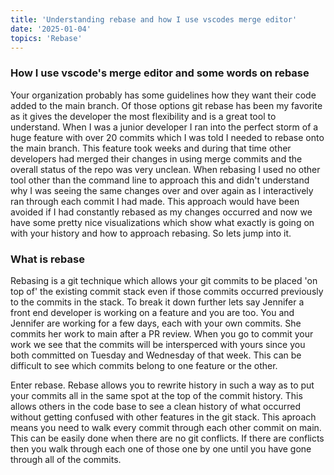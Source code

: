 ```yaml
---
title: 'Understanding rebase and how I use vscodes merge editor'
date: '2025-01-04'
topics: 'Rebase'
---
```


### How I use vscode's merge editor and some words on rebase

Your organization probably has some guidelines how they want their code added to the main branch. Of those options git rebase has been my favorite as it gives the developer the most flexibility and is a great tool to understand. When I was a junior developer I ran into the perfect storm of a huge feature with over 20 commits which I was told I needed to rebase onto the main branch. This feature took weeks and during that time other developers had merged their changes in using merge commits and the overall status of the repo was very unclean. When rebasing I used no other tool other than the command line to approach this and didn't understand why I was seeing the same changes over and over again as I interactively ran through each commit I had made. This approach would have been avoided if I had constantly rebased as my changes occurred and now we have some pretty nice visualizations which show what exactly is going on with your history and how to approach rebasing. So lets jump into it.

### What is rebase

Rebasing is a git technique which allows your git commits to be placed 'on top of' the existing commit stack even if those commits occurred previously to the commits in the stack. To break it down further lets say Jennifer a front end developer is working on a feature and you are too. You and Jennifer are working for a few days, each with your own commits. She commits her work to main after a PR review. When you go to commit your work we see that the commits will be intersperced with yours since you both committed on Tuesday and Wednesday of that week. This can be difficult to see which commits belong to one feature or the other.

Enter rebase. Rebase allows you to rewrite history in such a way as to put your commits all in the same spot at the top of the commit history. This allows others in the code base to see a clean history of what occurred without getting confused with other features in the git stack. This aproach means you need to walk every commit through each other commit on main. This can be easily done when there are no git conflicts. If there are conflicts then you walk through each one of those one by one until you have gone through all of the commits.

###
